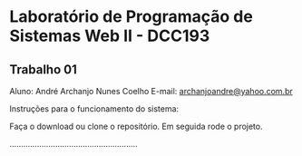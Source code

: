 # Laboratório de Programação de Sistemas Web II - DCC193

## Trabalho 01

Aluno: André Archanjo Nunes Coelho
E-mail: archanjoandre@yahoo.com.br

Instruções para o funcionamento do sistema:

Faça o download ou clone o repositório. Em seguida rode o projeto.

........................................................